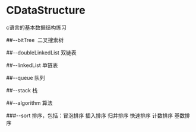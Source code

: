 # CDataStructure
c语言的基本数据结构练习

##--bitTree  二叉搜索树

##--doubleLinkedList 双链表

##--linkedList 单链表

##--queue 队列

##--stack 栈

##--algorithm 算法

###--sort 排序，包括：冒泡排序 插入排序 归并排序 快速排序 计数排序 基数排序
